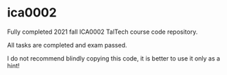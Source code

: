 # ica0002
Fully completed 2021 fall ICA0002 TalTech course code repository.

All tasks are completed and exam passed.

I do not recommend blindly copying this code, it is better to use it only as a hint!
